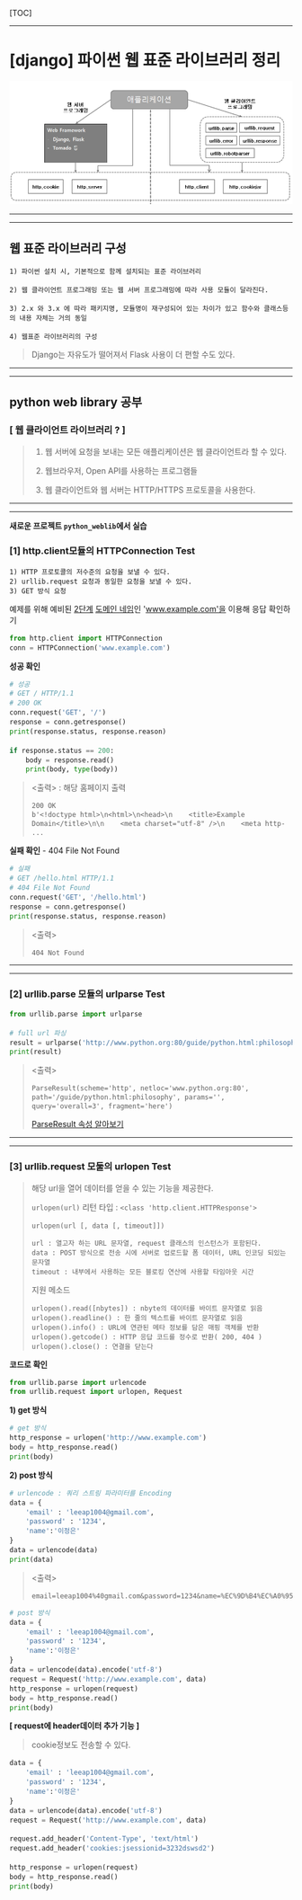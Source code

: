 [TOC]

---

# [django] 파이썬 웹 표준 라이브러리 정리

![1560989395748](assets/1560989395748.png)

---



---

## 웹 표준 라이브러리 구성

```
1) 파이썬 설치 시, 기본적으로 함께 설치되는 표준 라이브러리

2) 웹 클라이언트 프로그래밍 또는 웹 서버 프로그래밍에 따라 사용 모듈이 달라진다.

3) 2.x 와 3.x 에 따라 패키지명, 모듈명이 재구성되어 있는 차이가 있고 함수와 클래스등의 내용 자체는 거의 동일 

4) 웹표준 라이브러리의 구성
```

> Django는 자유도가 떨어져서 Flask 사용이 더 편할 수도 있다.

---



---

## python web library 공부

### [ 웹 클라이언트 라이브러리 ? ]

> 1) 웹 서버에 요청을 보내는 모든 애플리케이션은 웹 클라이언트라 할 수 있다.
>
> 2) 웹브라우저, Open API를 사용하는 프로그램들
>
> 3) 웹 클라이언트와 웹 서버는 HTTP/HTTPS  프로토콜을 사용한다.

---



---

**새로운 프로젝트 `python_weblib`에서 실습**

### [1] http.client모듈의 HTTPConnection Test

```
1) HTTP 프로토콜의 저수준의 요청을 보낼 수 있다.
2) urllib.request 요청과 동일한 요청을 보낼 수 있다.
3) GET 방식 요청
```



예제를 위해 예비된 [2단계](https://ko.wikipedia.org/wiki/2단계_도메인) [도메인 네임](https://ko.wikipedia.org/wiki/도메인_네임)인 'www.example.com'을 이용해 응답 확인하기

```python
from http.client import HTTPConnection
conn = HTTPConnection('www.example.com')
```



**성공 확인**

```python
# 성공
# GET / HTTP/1.1
# 200 OK
conn.request('GET', '/')
response = conn.getresponse()
print(response.status, response.reason)

if response.status == 200:
    body = response.read()
    print(body, type(body))
```

> <출력> : 해당 홈페이지 <body> 출력
>
> ```
> 200 OK
> b'<!doctype html>\n<html>\n<head>\n    <title>Example Domain</title>\n\n    <meta charset="utf-8" />\n    <meta http-
> ...
> ```



**실패 확인** - 404 File Not Found

```python
# 실패
# GET /hello.html HTTP/1.1
# 404 File Not Found
conn.request('GET', '/hello.html')
response = conn.getresponse()
print(response.status, response.reason)
```

> <출력>
>
> ```
> 404 Not Found
> ```

---

 

---

### [2] urllib.parse 모듈의 urlparse Test

```python
from urllib.parse import urlparse

# full url 파싱
result = urlparse('http://www.python.org:80/guide/python.html:philosophy?overall=3#here')
print(result)
```

> <출력>
>
> ```
> ParseResult(scheme='http', netloc='www.python.org:80', path='/guide/python.html:philosophy', params='', query='overall=3', fragment='here')
> ```
>
> [ParseResult 속성 알아보기](<https://dololak.tistory.com/254>)

---

 

---

### [3] urllib.request 모둘의 urlopen Test

> 해당 url을 열어 데이터를 얻을 수 있는 기능을 제공한다.
>
> `urlopen(url)`  리턴 타입 :  `<class 'http.client.HTTPResponse'>`
>
> `urlopen(url [, data [, timeout]])`
>
> ```
> url : 열고자 하는 URL 문자열, request 클래스의 인스턴스가 포함된다.
> data : POST 방식으로 전송 시에 서버로 업로드할 폼 데이터, URL 인코딩 되있는 문자열
> timeout : 내부에서 사용하는 모든 블로킹 연산에 사용할 타임아웃 시간
> ```
>
> 지원 메소드
>
> ```
> urlopen().read([nbytes]) : nbyte의 데이터를 바이트 문자열로 읽음 
> urlopen().readline() : 한 줄의 텍스트를 바이트 문자열로 읽음
> urlopen().info() : URL에 연관된 메타 정보를 담은 매핑 객체를 반환
> urlopen().getcode() : HTTP 응답 코드를 정수로 반환( 200, 404 )
> urlopen().close() : 연결을 닫는다
> ```

**코드로 확인**

```python
from urllib.parse import urlencode
from urllib.request import urlopen, Request
```



**1) get 방식**

```python
# get 방식
http_response = urlopen('http://www.example.com')
body = http_response.read()
print(body)
```



**2) post 방식**

```python
# urlencode : 쿼리 스트링 파라미터를 Encoding 
data = {
    'email' : 'leeap1004@gmail.com',
    'password' : '1234',
    'name':'이정은'
}
data = urlencode(data)
print(data)
```

> <출력>
>
> ```
> email=leeap1004%40gmail.com&password=1234&name=%EC%9D%B4%EC%A0%95%EC%9D%80
> ```

```python
# post 방식
data = {
    'email' : 'leeap1004@gmail.com',
    'password' : '1234',
    'name':'이정은'
}
data = urlencode(data).encode('utf-8')
request = Request('http://www.example.com', data)
http_response = urlopen(request)
body = http_response.read()
print(body)
```



**[ request에 header데이터 추가 기능 ]**

> cookie정보도 전송할 수 있다.

```python
data = {
    'email' : 'leeap1004@gmail.com',
    'password' : '1234',
    'name':'이정은'
}
data = urlencode(data).encode('utf-8')
request = Request('http://www.example.com', data)

request.add_header('Content-Type', 'text/html')
request.add_header('cookies:jsessionid=3232dswsd2')

http_response = urlopen(request)
body = http_response.read()
print(body)
```







